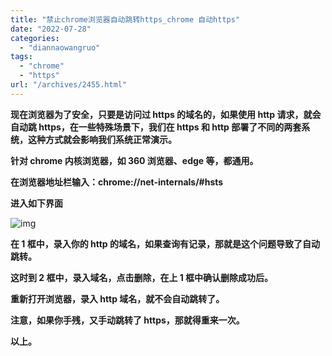```yaml
---
title: "禁止chrome浏览器自动跳转https_chrome 自动https"
date: "2022-07-28"
categories: 
  - "diannaowangruo"
tags: 
  - "chrome"
  - "https"
url: "/archives/2455.html"
---
```


**现在浏览器为了安全，只要是访问过 https 的域名的，如果使用 http 请求，就会自动跳 https，在一些特殊场景下，我们在 https 和 http 部署了不同的两套系统，这种方式就会影响我们系统正常演示。**

**针对 chrome 内核浏览器，如 360 浏览器、edge 等，都通用。**

**在浏览器地址栏输入：chrome://net-internals/#hsts**

**进入如下界面**

![img](https://img.zhoujie218.top/piggo/202207282053830.png)

**在 1 框中，录入你的 http 的域名，如果查询有记录，那就是这个问题导致了自动跳转。**

**这时到 2 框中，录入域名，点击删除，在上 1 框中确认删除成功后。**

**重新打开浏览器，录入 http 域名，就不会自动跳转了。**

**注意，如果你手残，又手动跳转了 https，那就得重来一次。**

**以上。**
